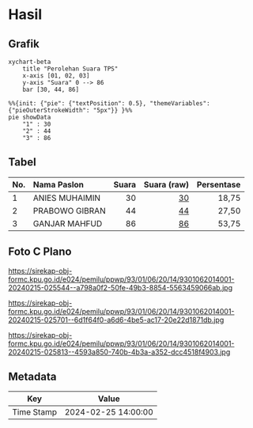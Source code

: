# Hasil

## Grafik

```mermaid
xychart-beta
    title "Perolehan Suara TPS"
    x-axis [01, 02, 03]
    y-axis "Suara" 0 --> 86
    bar [30, 44, 86]
```

```mermaid
%%{init: {"pie": {"textPosition": 0.5}, "themeVariables": {"pieOuterStrokeWidth": "5px"}} }%%
pie showData
    "1" : 30
    "2" : 44
    "3" : 86
```

## Tabel

| No. | Nama Paslon    | Suara | Suara (raw) | Persentase |
|:--- |:-------------- | -----:| -----------:| ----------:|
| 1   | ANIES MUHAIMIN | 30    | [30][p-1]   | 18,75      |
| 2   | PRABOWO GIBRAN | 44    | [44][p-2]   | 27,50      |
| 3   | GANJAR MAHFUD  | 86    | [86][p-3]   | 53,75      |


[p-1]: https://github.com/gigit-pemilu/pemilu-2024-93-papua-selatan/blob/main/pilpres/hitung-suara/sub/93-papua-selatan/sub/01-merauke/sub/06-tanah-miring/sub/2014-kamangi/sub/001-tps/sub/paslon-1.txt
[p-2]: https://github.com/gigit-pemilu/pemilu-2024-93-papua-selatan/blob/main/pilpres/hitung-suara/sub/93-papua-selatan/sub/01-merauke/sub/06-tanah-miring/sub/2014-kamangi/sub/001-tps/sub/paslon-2.txt
[p-3]: https://github.com/gigit-pemilu/pemilu-2024-93-papua-selatan/blob/main/pilpres/hitung-suara/sub/93-papua-selatan/sub/01-merauke/sub/06-tanah-miring/sub/2014-kamangi/sub/001-tps/sub/paslon-3.txt

## Foto C Plano

https://sirekap-obj-formc.kpu.go.id/e024/pemilu/ppwp/93/01/06/20/14/9301062014001-20240215-025544--a798a0f2-50fe-49b3-8854-5563459066ab.jpg

https://sirekap-obj-formc.kpu.go.id/e024/pemilu/ppwp/93/01/06/20/14/9301062014001-20240215-025701--6d1f64f0-a6d6-4be5-ac17-20e22d1871db.jpg

https://sirekap-obj-formc.kpu.go.id/e024/pemilu/ppwp/93/01/06/20/14/9301062014001-20240215-025813--4593a850-740b-4b3a-a352-dcc4518f4903.jpg


## Metadata

| Key        | Value               |
| ---------- | ------------------- |
| Time Stamp | 2024-02-25 14:00:00 |



